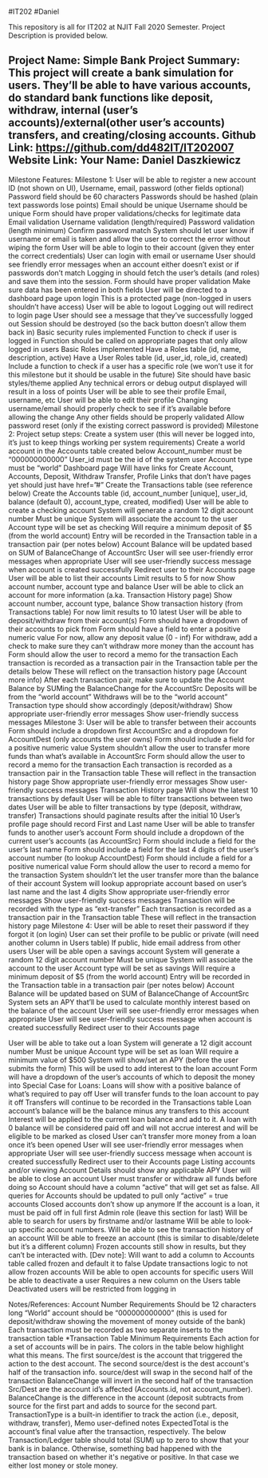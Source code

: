 #IT202
#Daniel

This repository is all for IT202 at NJIT Fall 2020 Semester.
Project Description is provided below. 

Project Name: Simple Bank
Project Summary: This project will create a bank simulation for users. They’ll be able to have various accounts, do standard bank functions like deposit, withdraw, internal (user’s accounts)/external(other user’s accounts) transfers, and creating/closing accounts.
Github Link: https://github.com/dd482IT/IT202007
Website Link:
Your Name: Daniel Daszkiewicz
------------------------------------------------------------------------------------------------------------------------------------------------------
Milestone Features:
	Milestone 1:
User will be able to register a new account
	ID (not shown on UI), Username, email, password (other fields optional)
	Password field should be 60 characters
	Passwords should be hashed (plain text passwords lose points)
Email should be unique
Username should be unique
Form should have proper validations/checks for legitimate data
Email validation
Username validation (length/required)
Password validation (length minimum)
Confirm password match
System should let user know if username or email is taken and allow the user to correct the error without wiping the form
User will be able to login to their account (given they enter the correct credentials)
User can login with email or username
User should see friendly error messages when an account either doesn’t exist or if passwords don’t match
Logging in should fetch the user’s details (and roles) and save them into the session.
Form should have proper validation
Make sure data has been entered in both fields
User will be directed to a dashboard page upon login
This is a protected page (non-logged in users shouldn’t have access)
User will be able to logout
Logging out will redirect to login page
User should see a message that they’ve successfully logged out
Session should be destroyed (so the back button doesn’t allow them back in)
Basic security rules implemented
Function to check if user is logged in
Function should be called on appropriate pages that only allow logged in users
Basic Roles implemented
Have a Roles table	(id, name, description, active)
Have a User Roles table (id, user_id, role_id, created)
Include a function to check if a user has a specific role (we won’t use it for this milestone but it should be usable in the future)
Site should have basic styles/theme applied
Any technical errors or debug output displayed will result in a loss of points
User will be able to see their profile
Email, username, etc
User will be able to edit their profile
Changing username/email should properly check to see if it’s available before allowing the change
Any other fields should be properly validated
Allow password reset (only if the existing correct password is provided)
	Milestone 2:
Project setup steps:
Create a system user (this will never be logged into, it’s just to keep things working per system requirements)
Create a world account in the Accounts table created below
Account_number must be “000000000000”
User_id must be the id of the system user
Account type must be “world”
Dashboard page
Will have links for Create Account, Accounts, Deposit, Withdraw Transfer, Profile
Links that don’t have pages yet should just have href=”#”
Create the Transactions table (see reference below)
Create the Accounts table (id, account_number [unique], user_id, balance (default 0), account_type, created, modified)
User will be able to create a checking account
System will generate a random 12 digit account number
Must be unique
System will associate the account to the user
Account type will be set as checking
Will require a minimum deposit of $5 (from the world account)
Entry will be recorded in the Transaction table in a transaction pair (per notes below)
Account Balance will be updated based on SUM of BalanceChange of AccountSrc
User will see user-friendly error messages when appropriate
User will see user-friendly success message when account is created successfully
Redirect user to their Accounts page
User will be able to list their accounts
Limit results to 5 for now
Show account number, account type and balance
User will be able to click an account for more information (a.ka. Transaction History page)
Show account number, account type, balance
Show transaction history (from Transactions table)
For now limit results to 10 latest
User will be able to deposit/withdraw from their account(s)
Form should have a dropdown of their accounts to pick from
Form should have a field to enter a positive numeric value
For now, allow any deposit value (0 - inf)
For withdraw, add a check to make sure they can’t withdraw more money than the account has
Form should allow the user to record a memo for the transaction
Each transaction is recorded as a transaction pair in the Transaction table per the details below
These will reflect on the transaction history page (Account more info)
After each transaction pair, make sure to update the Account Balance by SUMing the BalanceChange for the AccountSrc
Deposits will be from the “world account”
Withdraws will be to the “world account”
Transaction type should show accordingly (deposit/withdraw)
Show appropriate user-friendly error messages
Show user-friendly success messages
	Milestone 3:
User will be able to transfer between their accounts
Form should include a dropdown first AccountSrc and a dropdown for AccountDest (only accounts the user owns)
Form should include a field for a positive numeric value
System shouldn’t allow the user to transfer more funds than what’s available in AccountSrc
Form should allow the user to record a memo for the transaction
Each transaction is recorded as a transaction pair in the Transaction table
These will reflect in the transaction history page
Show appropriate user-friendly error messages
Show user-friendly success messages
Transaction History page
Will show the latest 10 transactions by default
User will be able to filter transactions between two dates
User will be able to filter transactions by type (deposit, withdraw, transfer)
Transactions should paginate results after the initial 10
User’s profile page should record First and Last name
User will be able to transfer funds to another user’s account
Form should include a dropdown of the current user’s accounts (as AccountSrc)
Form should include a field for the user’s last name
Form should include a field for the last 4 digits of the user’s account number (to lookup AccountDest)
Form should include a field for a positive numerical value
Form should allow the user to record a memo for the transaction
System shouldn’t let the user transfer more than the balance of their account
System will lookup appropriate account based on user’s last name and the last 4 digits
Show appropriate user-friendly error messages
Show user-friendly success messages
Transaction will be recorded with the type as “ext-transfer”
Each transaction is recorded as a transaction pair in the Transaction table
These will reflect in the transaction history page
	Milestone 4:
User will be able to reset their password if they forgot it (on login)
User can set their profile to be public or private (will need another column in Users table)
If public, hide email address from other users
User will be able open a savings account
System will generate a random 12 digit account number
Must be unique
System will associate the account to the user
Account type will be set as savings
Will require a minimum deposit of $5 (from the world account)
Entry will be recorded in the Transaction table in a transaction pair (per notes below)
Account Balance will be updated based on SUM of BalanceChange of AccountSrc
System sets an APY that’ll be used to calculate monthly interest based on the balance of the account
User will see user-friendly error messages when appropriate
User will see user-friendly success message when account is created successfully
Redirect user to their Accounts page


User will be able to take out a loan
System will generate a 12 digit account number
Must be unique
Account type will be set as loan
Will require a minimum value of $500
System will show/set an APY (before the user submits the form)
This will be used to add interest to the loan account
Form will have a dropdown of the user’s accounts of which to deposit the money into
Special Case for Loans:
Loans will show with a positive balance of what’s required to pay off
User will transfer funds to the loan account to pay it off
Transfers will continue to be recorded in the Transactions table
Loan account’s balance will be the balance minus any transfers to this account
Interest will be applied to the current loan balance and add to it.
A loan with 0 balance will be considered paid off and will not accrue interest and will be eligible to be marked as closed
User can’t transfer more money from a loan once it’s been opened
User will see user-friendly error messages when appropriate
User will see user-friendly success message when account is created successfully
Redirect user to their Accounts page
Listing accounts and/or viewing Account Details should show any applicable APY
User will be able to close an account
User must transfer or withdraw all funds before doing so
Account should have a column “active” that will get set as false.
All queries for Accounts should be updated to pull only “active” = true accounts
Closed accounts don’t show up anymore
If the account is a loan, it must be paid off in full first
Admin role (leave this section for last)
Will be able to search for users by firstname and/or lastname
Will be able to look-up specific account numbers.
Will be able to see the transaction history of an account
Will be able to freeze an account (this is similar to disable/delete but it’s a different column)
Frozen accounts still show in results, but they can’t be interacted with.
[Dev note]: Will want to add a column to Accounts table called frozen and default it to false
Update transactions logic to not allow frozen accounts
Will be able to open accounts for specific users
Will be able to deactivate a user
Requires a new column on the Users table
Deactivated users will be restricted from logging in


Notes/References:
Account Number Requirements
Should be 12 characters long
“World” account should be “000000000000” (this is used for deposit/withdraw showing the movement of money outside of the bank)
Each transaction must be recorded as two separate inserts to the transaction table
*Transaction Table Minimum Requirements
Each action for a set of accounts will be in pairs. The colors in the table below highlight what this means.
The first source/dest is the account that triggered the action to the dest account.
The second source/dest is the dest account's half of the transaction info.
source/dest will swap in the second half of the transaction
BalanceChange will invert in the second half of the transaction
Src/Dest are the account id’s affected (Accounts.id, not account_number).
BalanceChange is the difference in the account (deposit subtracts from source for the first part and adds to source for the second part.
TransactionType is a built-in identifier to track the action (i.e., deposit, withdraw, transfer),
Memo user-defined notes
ExpectedTotal is the account’s final value after the transaction, respectively.
The below Transaction/Ledger table should total (SUM) up to zero to show that your bank is in balance. Otherwise, something bad happened with the transaction based on whether it's negative or positive. In that case we either lost money or stole money.


